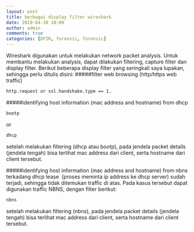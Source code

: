 ```yaml
---
layout: post
title: berbagai display filter wireshark
date: 2019-04-30 10:09
author: admin
comments: true
categories: [DFIR, forensic, forensic]
---
```

Wireshark digunakan untuk melakukan network packet analysis. Untuk membantu melakukan analysis, dapat dilakukan filtering, capture filter dan display filter. Berikut beberapa display filter yang seringkali saya lupakan, sehingga perlu ditulis disini:<!--more-->
#####filter web browsing (http/https web traffic)

```bash
http.request or ssl.handshake.type == 1.
```

#####identifying host information (mac address and hostname) from dhcp

```bash
bootp
```
or
```bash
dhcp
```

setelah melakukan filtering (dhcp atau bootp), pada jendela packet details (jendela tengah) bisa terlihat mac address dari client, serta hostname dari client tersebut.
<!--
old picture
<p style="text-align: justify;"><a href="http://aldosimon.com/blog/wp-content/uploads//2019/04/mac-and-host-name.png"><img class="aligncenter size-full wp-image-406" src="http://aldosimon.com/blog/wp-content/uploads//2019/04/mac-and-host-name.png" alt="" width="572" height="243" /></a></p>
-->
#####identifying host information (mac address and hostname) from nbns
terkadang dhcp lease  (proses meminta ip address ke dhcp server) sudah terjadi, sehingga tidak ditemukan traffic di atas. Pada kasus tersebut dapat digunakan traffic NBNS, dengan filter berikut:
```bash
nbns
````
setelah melakukan filtering (nbns), pada jendela packet details (jendela tengah) bisa terlihat mac address dari client, serta hostname dari client tersebut.
<!--
<a href="http://aldosimon.com/blog/wp-content/uploads//2019/04/mac-and-host-name2.png"><img class="aligncenter size-full wp-image-408" src="http://aldosimon.com/blog/wp-content/uploads//2019/04/mac-and-host-name2.png" alt="" width="855" height="323" /></a><span style="font-size: 10pt;"><em>*update 30 April 2019</em></span>
-->
